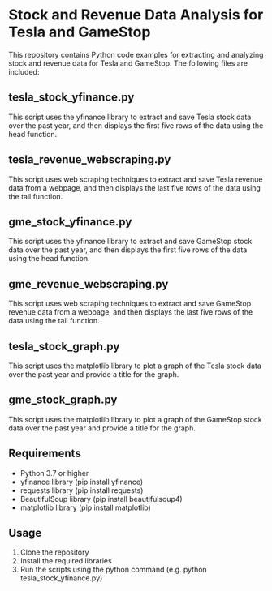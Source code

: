 <h1>Stock and Revenue Data Analysis for Tesla and GameStop</h1>

<p>This repository contains Python code examples for extracting and analyzing stock and revenue data for Tesla and GameStop. The following files are included:</p>

<h2>tesla_stock_yfinance.py</h2>

<p>This script uses the yfinance library to extract and save Tesla stock data over the past year, and then displays the first five rows of the data using the head function.</p>

<h2>tesla_revenue_webscraping.py</h2>

<p>This script uses web scraping techniques to extract and save Tesla revenue data from a webpage, and then displays the last five rows of the data using the tail function.</p>

<h2>gme_stock_yfinance.py</h2>

<p>This script uses the yfinance library to extract and save GameStop stock data over the past year, and then displays the first five rows of the data using the head function.</p>

<h2>gme_revenue_webscraping.py</h2>

<p>This script uses web scraping techniques to extract and save GameStop revenue data from a webpage, and then displays the last five rows of the data using the tail function.</p>

<h2>tesla_stock_graph.py</h2>

<p>This script uses the matplotlib library to plot a graph of the Tesla stock data over the past year and provide a title for the graph.</p>

<h2>gme_stock_graph.py</h2>

<p>This script uses the matplotlib library to plot a graph of the GameStop stock data over the past year and provide a title for the graph.</p>

<h2>Requirements</h2>

<ul>
  <li>Python 3.7 or higher</li>
  <li>yfinance library (pip install yfinance)</li>
  <li>requests library (pip install requests)</li>
  <li>BeautifulSoup library (pip install beautifulsoup4)</li>
  <li>matplotlib library (pip install matplotlib)</li>
</ul>

<h2>Usage</h2>

<ol>
  <li>Clone the repository</li>
  <li>Install the required libraries</li>
  <li>Run the scripts using the python command (e.g. python tesla_stock_yfinance.py)</li>
</ol>
